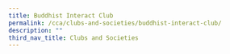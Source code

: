 ```yaml
---
title: Buddhist Interact Club
permalink: /cca/clubs-and-societies/buddhist-interact-club/
description: ""
third_nav_title: Clubs and Societies
---
```


